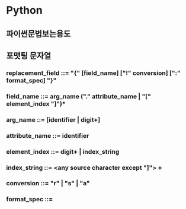 # Python
## 파이썬문법보는용도


## 포맷팅 문자열

### replacement_field ::=  "{" [field_name] ["!" conversion] [":" format_spec] "}"   
### field_name        ::=  arg_name ("." attribute_name | "[" element_index "]")*   
### arg_name          ::=  [identifier | digit+]   
### attribute_name    ::=  identifier   
### element_index     ::=  digit+ | index_string   
### index_string      ::=  <any source character except "]"> +   
### conversion        ::=  "r" | "s" | "a"
### format_spec       ::=  <described in the next section>   
